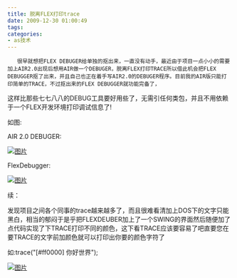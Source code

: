 ```yaml
---
title: 脱离FLEX打印trace
date: 2009-12-30 01:00:49
tags:
categories:
- as技术
---
```

       很早就想把FLEX DEBUGER给单独的抠出来，一直没有动手，最近由于项目一点小小的需要加上AIR2.0出现后想用AIR做一个DEBUGER，脱离FLEX打印TRACE所以借此机会把FLEX DEBUGGER抠了出来，并且自己也正在着手写AIR2.0的DEBUGER程序。目前我的AIR版只能打印简单的TRACE，不过抠出来的FLEX DEBUGGER就功能完备了， 

  这样比那些七七八八的DEBUG工具要好用些了，无需引任何类包，并且不用依赖于一个FLEX开发环境打印调试信息了! 

  如图: 

  AIR 2.0 DEBUGER: 

  [ ![图片](http://b28.photo.store.qq.com/http_imgload.cgi?/rurl4_b=dd4a193bd611fd53860a4d94d6c74fb3ebfd561b586198f258b3a0efa8d6df2dff33564c546b5ad4fdd6b27345b9a0c53b18504a37719e37c431e632c9a4645ffc9cd8993808e3944bbb1d22ba98845ad73c2f90&a=28&b=28) ](http://b28.photo.store.qq.com/http_imgload.cgi?/rurl4_b=dd4a193bd611fd53860a4d94d6c74fb3ebfd561b586198f258b3a0efa8d6df2dff33564c546b5ad4fdd6b27345b9a0c53b18504a37719e37c431e632c9a4645ffc9cd8993808e3944bbb1d22ba98845ad73c2f90&a=28&b=28) 

  

  FlexDebugger: 

  [ ![图片](http://b25.photo.store.qq.com/http_imgload.cgi?/rurl4_b=dd4a193bd611fd53860a4d94d6c74fb305eb3c8b89d8cfa4a2ae2fd76e3d87145bd12ee6cde157aaada3501573f2812ba6ff6cd82c3de60d186cb175e9a96f583d5bfe93af4ca6dd02a29f3a1659ef31f3c371fc&a=23&b=25) ](http://b25.photo.store.qq.com/http_imgload.cgi?/rurl4_b=dd4a193bd611fd53860a4d94d6c74fb305eb3c8b89d8cfa4a2ae2fd76e3d87145bd12ee6cde157aaada3501573f2812ba6ff6cd82c3de60d186cb175e9a96f583d5bfe93af4ca6dd02a29f3a1659ef31f3c371fc&a=23&b=25) 

  

  续： 

  发现项目之间各个同事的trace越来越多了，而且很难看清加上DOS下的文字只能黑白，相当的郁闷于是乎把FLEXDEUBER加上了一个SWING的界面然后随便加了点代码实现了下TRACE打印不同的颜色，这下看TRACE应该要容易了吧直要您在要TRACE的文字前加颜色就可以打印出你要的颜色字符了 

  如:trace("[#ff0000] 你好世界"); 

  [ ![图片](http://b36.photo.store.qq.com/http_imgload.cgi?/rurl4_b=a64f40838f2a399c06480e73033aab4af8a5261172aee3648f5c5d8399c36177fe81ed9ff80c15343ce9a115c0b49838205d427bcd9d3763dab5bf69271e2ad4ab091e4bd00a4068505046a6fe471e4cb58302eb&a=35&b=36) ](http://b36.photo.store.qq.com/http_imgload.cgi?/rurl4_b=a64f40838f2a399c06480e73033aab4af8a5261172aee3648f5c5d8399c36177fe81ed9ff80c15343ce9a115c0b49838205d427bcd9d3763dab5bf69271e2ad4ab091e4bd00a4068505046a6fe471e4cb58302eb&a=35&b=36) 

  

